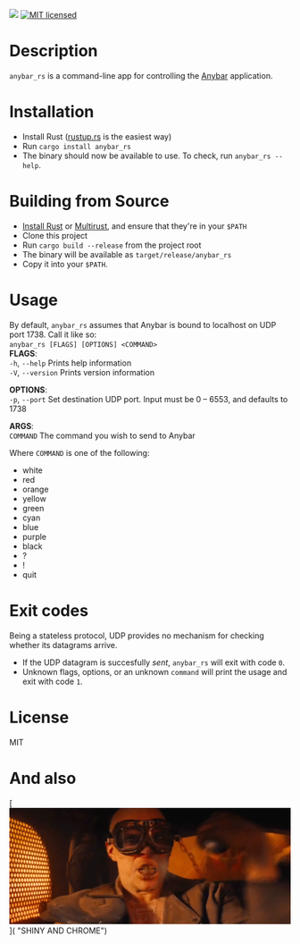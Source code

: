 [![](https://img.shields.io/crates/v/anybar_rs.svg)](https://crates.io/crates/anybar_rs) [![MIT licensed](https://img.shields.io/badge/license-MIT-blue.svg)](license.txt)  

# Description
`anybar_rs` is a command-line app for controlling the [Anybar](https://github.com/tonsky/AnyBar) application.

# Installation
- Install Rust ([rustup.rs](https://www.rustup.rs) is the easiest way)
- Run `cargo install anybar_rs`
- The binary should now be available to use. To check, run `anybar_rs --help`.

# Building from Source
- [Install Rust](https://www.rust-lang.org/downloads.html) or [Multirust](https://github.com/brson/multirust), and ensure that they're in your `$PATH`
- Clone this project
- Run `cargo build --release` from the project root
- The binary will be available as `target/release/anybar_rs`
- Copy it into your `$PATH`.

# Usage
By default, `anybar_rs` assumes that Anybar is bound to localhost on UDP port 1738. Call it like so:  
`anybar_rs [FLAGS] [OPTIONS] <COMMAND>`  
**FLAGS**:  
    `-h`, `--help`       Prints help information  
    `-V`, `--version`    Prints version information  

**OPTIONS**:  
    `-p`, `--port` <PORT>    Set destination UDP port. Input must be 0 – 6553, and defaults to 1738  

**ARGS**:  
    `COMMAND`    The command you wish to send to Anybar  

Where `COMMAND` is one of the following:

- white
- red
- orange
- yellow
- green
- cyan
- blue
- purple
- black
- ?
- !
- quit


# Exit codes
Being a stateless protocol, UDP provides no mechanism for checking whether its datagrams arrive.

- If the UDP datagram is succesfully *sent*, `anybar_rs` will exit with code `0`.
- Unknown flags, options, or an unknown `command` will print the usage and exit with code `1`.

# License
MIT

# And also
[![witnessme](witnessme.gif)]( "SHINY AND CHROME")

